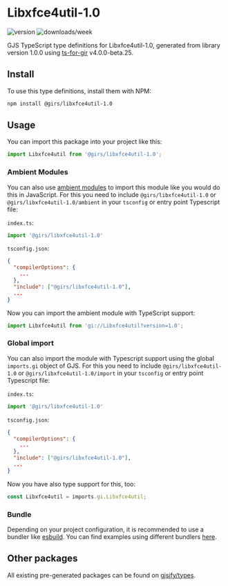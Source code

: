 
# Libxfce4util-1.0

![version](https://img.shields.io/npm/v/@girs/libxfce4util-1.0)
![downloads/week](https://img.shields.io/npm/dw/@girs/libxfce4util-1.0)


GJS TypeScript type definitions for Libxfce4util-1.0, generated from library version 1.0.0 using [ts-for-gir](https://github.com/gjsify/ts-for-gir) v4.0.0-beta.25.


## Install

To use this type definitions, install them with NPM:
```bash
npm install @girs/libxfce4util-1.0
```

## Usage

You can import this package into your project like this:
```ts
import Libxfce4util from '@girs/libxfce4util-1.0';
```

### Ambient Modules

You can also use [ambient modules](https://github.com/gjsify/ts-for-gir/tree/main/packages/cli#ambient-modules) to import this module like you would do this in JavaScript.
For this you need to include `@girs/libxfce4util-1.0` or `@girs/libxfce4util-1.0/ambient` in your `tsconfig` or entry point Typescript file:

`index.ts`:
```ts
import '@girs/libxfce4util-1.0'
```

`tsconfig.json`:
```json
{
  "compilerOptions": {
    ...
  },
  "include": ["@girs/libxfce4util-1.0"],
  ...
}
```

Now you can import the ambient module with TypeScript support: 

```ts
import Libxfce4util from 'gi://Libxfce4util?version=1.0';
```

### Global import

You can also import the module with Typescript support using the global `imports.gi` object of GJS.
For this you need to include `@girs/libxfce4util-1.0` or `@girs/libxfce4util-1.0/import` in your `tsconfig` or entry point Typescript file:

`index.ts`:
```ts
import '@girs/libxfce4util-1.0'
```

`tsconfig.json`:
```json
{
  "compilerOptions": {
    ...
  },
  "include": ["@girs/libxfce4util-1.0"],
  ...
}
```

Now you have also type support for this, too:

```ts
const Libxfce4util = imports.gi.Libxfce4util;
```

### Bundle

Depending on your project configuration, it is recommended to use a bundler like [esbuild](https://esbuild.github.io/). You can find examples using different bundlers [here](https://github.com/gjsify/ts-for-gir/tree/main/examples).

## Other packages

All existing pre-generated packages can be found on [gjsify/types](https://github.com/gjsify/types).

